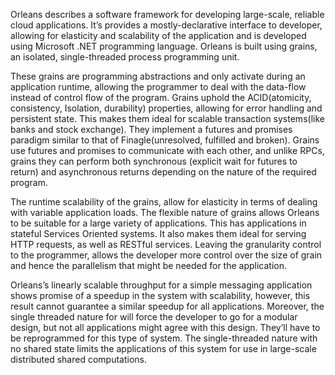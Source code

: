 Orleans describes a software framework for developing large-scale, reliable cloud applications. 
It’s provides a mostly-declarative interface to developer, allowing for elasticity and scalability of the application and is developed using Microsoft .NET programming language. 
Orleans is built using grains, an isolated, single-threaded process programming unit.
  
These grains are programming abstractions and only activate during an application runtime, allowing the programmer to deal with the data-flow instead of control flow of the program. 
Grains uphold the ACID(atomicity, consistency, Isolation, durability) properties, allowing for error handling and persistent state. 
This makes them ideal for scalable transaction systems(like banks and stock exchange). 
They implement a futures and promises paradigm similar to that of Finagle(unresolved, fulfilled and broken). 
Grains use futures and promises to communicate with each other, and unlike RPCs, grains they can perform both synchronous (explicit wait for futures to return) and asynchronous returns depending on the nature of the required program.  

The runtime scalability of the grains, allow for elasticity in terms of dealing with variable application loads. 
The flexible nature of grains allows Orleans to be suitable for a large variety of applications. 
This has applications in stateful Services Oriented systems. It also makes them ideal for serving HTTP requests, as well as RESTful services. 
Leaving the granularity control to the programmer, allows the developer more control over the size of grain and hence the parallelism that might be needed for the application. 

Orleans’s linearly scalable throughput for a simple messaging application shows promise of a speedup in the system with scalability, however, this result cannot guarantee a similar speedup for all applications. 
Moreover, the single threaded nature for will force the developer to go for a modular design, but not all applications might agree with this design. 
They’ll have to be reprogrammed for this type of system. 
The single-threaded nature with no shared state limits the applications of this system for use in large-scale distributed shared computations.

